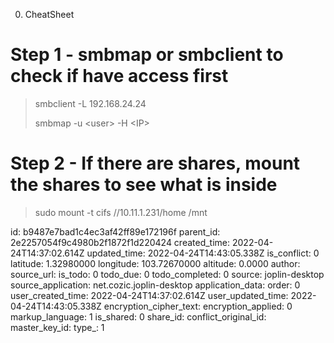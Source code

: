 0. CheatSheet

# Step 1 - smbmap or smbclient to check if have access first

> smbclient -L 192.168.24.24
> 
> smbmap -u &lt;user&gt; -H &lt;IP&gt;

# Step 2 - If there are shares, mount the shares to see what is inside

> sudo mount -t cifs //10.11.1.231/home /mnt

id: b9487e7bad1c4ec3af42ff89e172196f
parent_id: 2e2257054f9c4980b2f1872f1d220424
created_time: 2022-04-24T14:37:02.614Z
updated_time: 2022-04-24T14:43:05.338Z
is_conflict: 0
latitude: 1.32980000
longitude: 103.72670000
altitude: 0.0000
author: 
source_url: 
is_todo: 0
todo_due: 0
todo_completed: 0
source: joplin-desktop
source_application: net.cozic.joplin-desktop
application_data: 
order: 0
user_created_time: 2022-04-24T14:37:02.614Z
user_updated_time: 2022-04-24T14:43:05.338Z
encryption_cipher_text: 
encryption_applied: 0
markup_language: 1
is_shared: 0
share_id: 
conflict_original_id: 
master_key_id: 
type_: 1